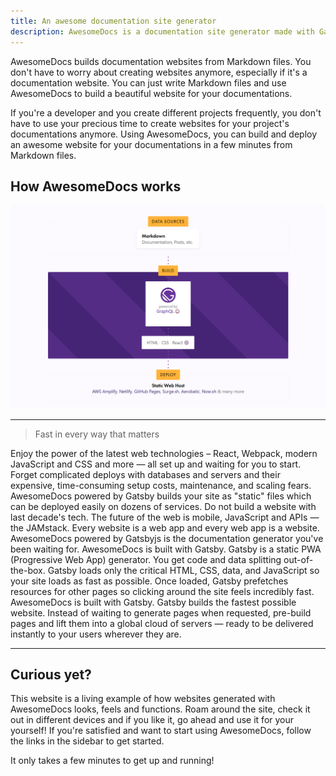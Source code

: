 ```yaml
---
title: An awesome documentation site generator
description: AwesomeDocs is a documentation site generator made with Gatsby! So, inherently, it's blazing fast!
---
```


AwesomeDocs builds documentation websites from Markdown files. You don't have
to worry about creating websites anymore, especially if it's a documentation
website. You can just write Markdown files and use AwesomeDocs to build a
beautiful website for your documentations.

If you're a developer and you create different projects frequently, you don't
have to use your precious time to create websites for your project's
documentations anymore. Using AwesomeDocs, you can build and deploy an awesome
website for your documentations in a few minutes from Markdown files.

## How AwesomeDocs works

![Gatsby](/process.png)

---

> Fast in every way that matters

<note type="Modern web tech without the headache">
  Enjoy the power of the latest web technologies – React, Webpack, modern
  JavaScript and CSS and more — all set up and waiting for you to start.
</note>

<note type="Scale to the entire internet">
  Forget complicated deploys with databases and servers and their expensive,
  time-consuming setup costs, maintenance, and scaling fears. AwesomeDocs
  powered by Gatsby builds your site as "static" files which can be deployed
  easily on dozens of services.
</note>

<note type="Future-proof your website">
  Do not build a website with last decade's tech. The future of the web is
  mobile, JavaScript and APIs — the JAMstack. Every website is a web app and
  every web app is a website. AwesomeDocs powered by Gatsbyjs is the
  documentation generator you've been waiting for.
</note>

<note type="Static Progressive Web Apps">
  AwesomeDocs is built with Gatsby. Gatsby is a static PWA (Progressive Web App)
  generator. You get code and data splitting out-of-the-box. Gatsby loads only
  the critical HTML, CSS, data, and JavaScript so your site loads as fast as
  possible. Once loaded, Gatsby prefetches resources for other pages so clicking
  around the site feels incredibly fast.
</note>

<note type="Speed past the competition">
  AwesomeDocs is built with Gatsby. Gatsby builds the fastest possible website.
  Instead of waiting to generate pages when requested, pre-build pages and lift
  them into a global cloud of servers — ready to be delivered instantly to your
  users wherever they are.
</note>

---

## Curious yet?

This website is a living example of how websites generated with AwesomeDocs
looks, feels and functions.
Roam around the site, check it out in different devices and if you like it,
go ahead and use it for your yourself!
If you're satisfied and want to start using AwesomeDocs, follow the links in
the sidebar to get started.

It only takes a few minutes to get up and running!
